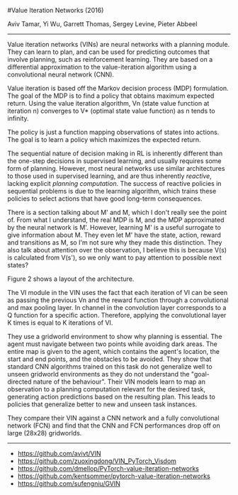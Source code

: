 #Value Iteration Networks (2016)

Aviv Tamar, Yi Wu, Garrett Thomas, Sergey Levine, Pieter Abbeel

---

Value iteration networks (VINs) are neural networks with a planning module. They can learn to plan, and can be used for predicting outcomes that involve planning, such as reinforcement learning. They are based on a differential approximation to the value-iteration algorithm using a convolutional neural network (CNN).

Value iteration is based off the Markov decision process (MDP) formulation. The goal of the MDP is to find a policy that obtains maximum expected return. Using the value iteration algorithm, Vn (state value function at iteration n) converges to V* (optimal state value function) as n tends to infinity. 

The policy is just a function mapping observations of states into actions. The goal is to learn a policy which maximizes the expected return. 

The sequential nature of decision making in RL is inherently different than the one-step decisions in supervised learning, and usually requires some form of planning. However, most neural networks use similar architectures to those used in supervised learning, and are thus inherently *reactive*, lacking explicit *planning computation*. The success of reactive policies in sequential problems is due to the learning algorithm, which trains these policies to select actions that have good long-term consequences. 

There is a section talking about M' and M, which I don't really see the point of. From what I understand, the real MDP is M, and the MDP approximated by the neural network is M'. However, learning M' is a useful surrogate to give information about M. They even let M' have the state, action, reward and transitions as M, so I'm not sure why they made this distinction. They also talk about attention over the observation, I believe this is because V(s) is calculated from V(s'), so we only want to pay attention to possible next states? 

Figure 2 shows a layout of the architecture.

The VI module in the VIN uses the fact that each iteration of VI can be seen as passing the previous Vn and the reward function through a convolutional and max pooling layer. In channel in the convolution layer corresponds to a Q function for a specific action. Therefore, applying the convolutional layer K times is equal to K iterations of VI. 

They use a gridworld environment to show why planning is essential. The agent must navigate between two points while avoiding dark areas. The entire map is given to the agent, which contains the agent's location, the start and end points, and the obstacles to be avoided. They show that standard CNN algorithms trained on this task do not generalize well to unseen gridworld environments as they do not understand the "goal-directed nature of the behaviour". Their VIN models learn to map an observation to a planning computation relevant for the desired task, generating action predictions based on the resulting plan. This leads to policies that generalize better to new and unseen task instances.

They compare their VIN against a CNN network and a fully convolutional network (FCN) and find that the CNN and FCN performances drop off on large (28x28) gridworlds. 

---

- https://github.com/avivt/VIN
- https://github.com/zuoxingdong/VIN_PyTorch_Visdom
- https://github.com/dmellop/PyTorch-value-iteration-networks
- https://github.com/kentsommer/pytorch-value-iteration-networks
- https://github.com/sufengniu/GVIN